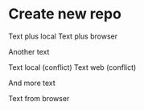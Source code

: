 # Create new repo

Text plus local
Text plus browser

Another text

Text local (conflict)
Text web (conflict)

And more text

Text from browser
